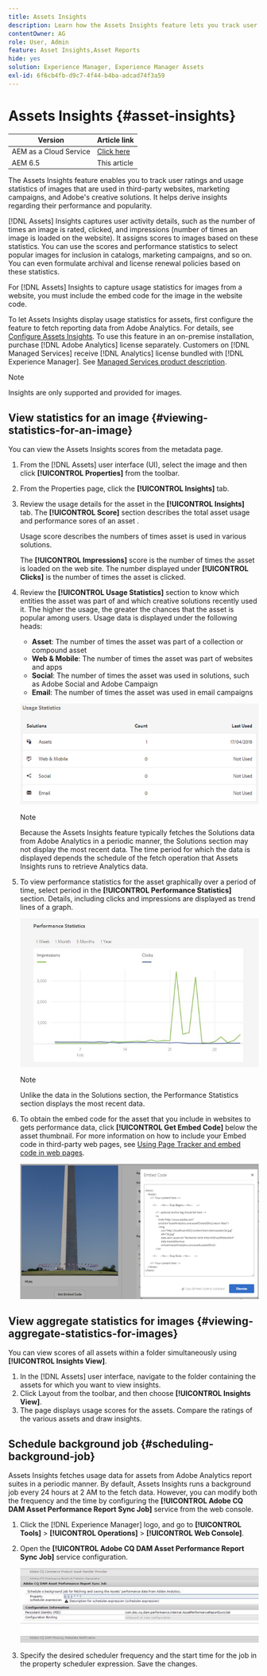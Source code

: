 ```yaml
---
title: Assets Insights
description: Learn how the Assets Insights feature lets you track user ratings and usage statistics of images that are used in third-party websites, marketing campaigns, and Adobe's creative solutions.
contentOwner: AG
role: User, Admin
feature: Asset Insights,Asset Reports
hide: yes
solution: Experience Manager, Experience Manager Assets
exl-id: 6f6cb4fb-d9c7-4f44-b4ba-adcad74f3a59
---
```

# Assets Insights {#asset-insights}

| Version | Article link |
| -------- | ---------------------------- |
| AEM as a Cloud Service  |    [Click here](https://experienceleague.adobe.com/docs/experience-manager-cloud-service/content/assets/manage/assets-insights.html?lang=en)                  |
| AEM 6.5     | This article         |

The Assets Insights feature enables you to track user ratings and usage statistics of images that are used in third-party websites, marketing campaigns, and Adobe's creative solutions. It helps derive insights regarding their performance and popularity.

[!DNL Assets] Insights captures user activity details, such as the number of times an image is rated, clicked, and impressions (number of times an image is loaded on the website). It assigns scores to images based on these statistics. You can use the scores and performance statistics to select popular images for inclusion in catalogs, marketing campaigns, and so on. You can even formulate archival and license renewal policies based on these statistics.

For [!DNL Assets] Insights to capture usage statistics for images from a website, you must include the embed code for the image in the website code.

To let Assets Insights display usage statistics for assets, first configure the feature to fetch reporting data from Adobe Analytics. For details, see [Configure Assets Insights](/help/assets/configure-asset-insights.md). To use this feature in an on-premise installation, purchase [!DNL Adobe Analytics] license separately. Customers on [!DNL Managed Services] receive [!DNL Analytics] license bundled with [!DNL Experience Manager]. See [Managed Services product description](https://helpx.adobe.com/legal/product-descriptions/adobe-experience-manager-managed-services.html).

>[!NOTE]
>
>Insights are only supported and provided for images.

## View statistics for an image {#viewing-statistics-for-an-image}

You can view the Assets Insights scores from the metadata page.

1. From the [!DNL Assets] user interface (UI), select the image and then click **[!UICONTROL Properties]** from the toolbar.
1. From the Properties page, click the **[!UICONTROL Insights]** tab.
1. Review the usage details for the asset in the **[!UICONTROL Insights]** tab. The **[!UICONTROL Score]** section describes the total asset usage and performance sores of an asset .

   Usage score describes the numbers of times asset is used in various solutions.

   The **[!UICONTROL Impressions]** score is the number of times the asset is loaded on the web site. The number displayed under **[!UICONTROL Clicks]** is the number of times the asset is clicked.

1. Review the **[!UICONTROL Usage Statistics]** section to know which entities the asset was part of and which creative solutions recently used it. The higher the usage, the greater the chances that the asset is popular among users. Usage data is displayed under the following heads:

    * **Asset**: The number of times the asset was part of a collection or compound asset
    * **Web & Mobile**: The number of times the asset was part of websites and apps
    * **Social**: The number of times the asset was used in solutions, such as Adobe Social and Adobe Campaign
    * **Email**: The number of times the asset was used in email campaigns

   ![usage_statistics](assets/usage_statistics.png)

   >[!NOTE]
   >
   >Because the Assets Insights feature typically fetches the Solutions data from Adobe Analytics in a periodic manner, the Solutions section may not display the most recent data. The time period for which the data is displayed depends the schedule of the fetch operation that Assets Insights runs to retrieve Analytics data.

1. To view performance statistics for the asset graphically over a period of time, select period in the **[!UICONTROL Performance Statistics]** section. Details, including clicks and impressions are displayed as trend lines of a graph.

   ![chlimage_1-3](assets/chlimage_1-3.jpeg)

   >[!NOTE]
   >
   >Unlike the data in the Solutions section, the Performance Statistics section displays the most recent data.

1. To obtain the embed code for the asset that you include in websites to gets performance data, click **[!UICONTROL Get Embed Code]** below the asset thumbnail. For more information on how to include your Embed code in third-party web pages, see [Using Page Tracker and embed code in web pages](/help/assets/use-page-tracker.md).

   ![chlimage_1-98](assets/chlimage_1-303.png)

## View aggregate statistics for images {#viewing-aggregate-statistics-for-images}

You can view scores of all assets within a folder simultaneously using **[!UICONTROL Insights View]**.

1. In the [!DNL Assets] user interface, navigate to the folder containing the assets for which you want to view insights.
1. Click Layout from the toolbar, and then choose **[!UICONTROL Insights View]**.
1. The page displays usage scores for the assets. Compare the ratings of the various assets and draw insights.

## Schedule background job {#scheduling-background-job}

Assets Insights fetches usage data for assets from Adobe Analytics report suites in a periodic manner. By default, Assets Insights runs a background job every 24 hours at 2 AM to the fetch data. However, you can modify both the frequency and the time by configuring the **[!UICONTROL Adobe CQ DAM Asset Performance Report Sync Job]** service from the web console.

1. Click the [!DNL Experience Manager] logo, and go to **[!UICONTROL Tools]** > **[!UICONTROL Operations]** > **[!UICONTROL Web Console]**.
1. Open the **[!UICONTROL Adobe CQ DAM Asset Performance Report Sync Job]** service configuration.

   ![chlimage_1-99](assets/chlimage_1-304.png)

1. Specify the desired scheduler frequency and the start time for the job in the property scheduler expression. Save the changes.

